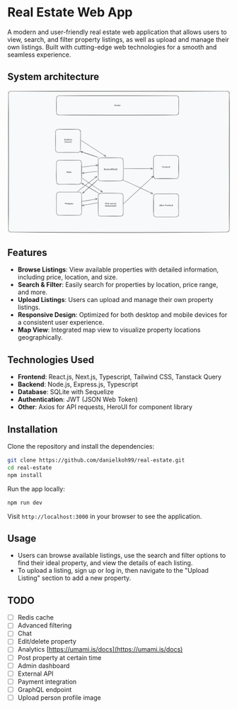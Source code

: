 # Real Estate Web App

A modern and user-friendly real estate web application that allows users to view, search, and filter property listings, as well as upload and manage their own listings. Built with cutting-edge web technologies for a smooth and seamless experience.

## System architecture

![Architecture Diagram](./assets/system_architecture.png)

## Features

- **Browse Listings**: View available properties with detailed information, including price, location, and size.
- **Search & Filter**: Easily search for properties by location, price range, and more.
- **Upload Listings**: Users can upload and manage their own property listings.
- **Responsive Design**: Optimized for both desktop and mobile devices for a consistent user experience.
- **Map View**: Integrated map view to visualize property locations geographically.

## Technologies Used

- **Frontend**: React.js, Next.js, Typescript, Tailwind CSS, Tanstack Query
- **Backend**: Node.js, Express.js, Typescript
- **Database**: SQLite with Sequelize
- **Authentication**: JWT (JSON Web Token)
- **Other**: Axios for API requests, HeroUI for component library

## Installation

Clone the repository and install the dependencies:

```bash
git clone https://github.com/danielkoh99/real-estate.git
cd real-estate
npm install
```

Run the app locally:

```bash
npm run dev
```

Visit `http://localhost:3000` in your browser to see the application.

## Usage

- Users can browse available listings, use the search and filter options to find their ideal property, and view the details of each listing.
- To upload a listing, sign up or log in, then navigate to the "Upload Listing" section to add a new property.

## TODO

- [ ] Redis cache
- [ ] Advanced filtering
- [ ] Chat
- [ ] Edit/delete property
- [ ] Analytics [https://umami.is/docs](https://umami.is/docs)
- [ ] Post property at certain time
- [ ] Admin dashboard
- [ ] External API
- [ ] Payment integration
- [ ] GraphQL endpoint
- [ ] Upload person profile image
